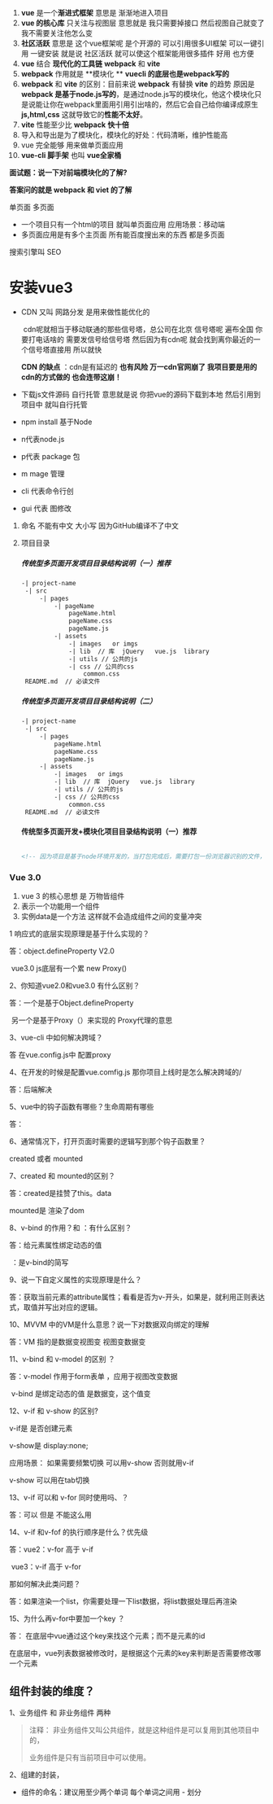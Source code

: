 1. **vue**  是一个**渐进式框架**   意思是 渐渐地进入项目    
2. **vue 的核心库**  只关注与视图层  意思就是   我只需要掉接口  然后视图自己就变了  我不需要关注他怎么变  
3. **社区活跃** 意思是 这个vue框架呢  是个开源的    可以引用很多UI框架  可以一键引用  一键安装       就是说   社区活跃 就可以使这个框架能用很多插件    好用  也方便
4. **vue**  结合 **现代化的工具链**     **webpack**  和  **vite**  
5. **webpack**  作用就是 **模块化 ** **vuecli 的底层也是webpack写的** 
6.  **webpack**  和  **vite**  的区别：目前来说   **webpack**  有替换  **vite**  的趋势 原因是 **webpack 是基于node.js写的**，是通过node.js写的模块化，他这个模块化只是说能让你在webpack里面用引用引出啥的，然后它会自己给你编译成原生**js,html,css**  这就导致它的**性能不太好**。   
7. **vite**  性能至少比 **webpack** **快十倍**
8. 导入和导出是为了模块化，模块化的好处：代码清晰，维护性能高
9. vue  完全能够 用来做单页面应用
10. **vue-cli 脚手架** 也叫  **vue全家桶**

**面试题：说一下对前端模块化的了解?**

**答案问的就是  webpack 和 viet 的了解**

单页面   多页面

- 一个项目只有一个html的项目  就叫单页面应用 应用场景：移动端
-  多页面应用是有多个主页面   所有能百度搜出来的东西   都是多页面

搜索引擎叫 SEO

# 安装vue3

- CDN  又叫 网路分发 是用来做性能优化的  

  ​		 cdn呢就相当于移动联通的那些信号塔，总公司在北京  信号塔呢 遍布全国  你要打电话啥的  需要发信号给信号塔  然后因为有cdn呢  就会找到离你最近的一个信号塔直接用  所以就快

  **CDN 的缺点** ：cdn是有延迟的    **也有风险   万一cdn官网崩了   我项目要是用的cdn的方式做的   也会连带这崩！**

- 下载js文件源码  自行托管    意思就是说 你把vue的源码下载到本地  然后引用到项目中  就叫自行托管

-   npm install  基于Node 

  -  n代表node.js 
  -  p代表 package 包
  - m mage    管理

- cli 代表命令行创

- gui 代表 图修改

1. 命名 不能有中文   大小写    因为GitHub编译不了中文

2. 项目目录

   ##### 传统型多页面开发项目目录结构说明（一）推荐

   ``` html
   -| project-name
   	-| src
   		-| pages
   			-| pageName
   				pageName.html
   				pageName.css
   				pageName.js
   			-| assets
   				-| images   or imgs
   				-| lib  // 库  jQuery   vue.js  library
   				-| utils // 公共的js
   				-| css // 公共的css
   					common.css
   	README.md  // 必读文件
   ```

   ##### 传统型多页面开发项目目录结构说明（二）

   ``` html
   -| project-name
   	-| src
   		-| pages
   			pageName.html
   			pageName.css
   			pageName.js
   		-| assets
   			-| images   or imgs
   			-| lib  // 库  jQuery   vue.js  library
   			-| utils // 公共的js
   			-| css // 公共的css
   				common.css
   	README.md  // 必读文件
   ```

   #### 传统型多页面开发+模块化项目目录结构说明（一）推荐

   ~~~ html
   
   <!-- 因为项目是基于node环境开发的，当打包完成后，需要打包一份浏览器识别的文件，这个dist文件就是浏览器可以访问的html地址文件；dist文件夹通常是通npm run build自动生成的，不需要手动改任何东西 -->
   ~~~

### Vue 3.0

1. vue 3 的核心思想 是  万物皆组件  
2. 表示一个功能用一个组件
3. 实例data是一个方法   这样就不会造成组件之间的变量冲突

1  响应式的底层实现原理是基于什么实现的？

答：object.defineProperty   V2.0

​		vue3.0  js底层有一个累  new Proxy()

2、你知道vue2.0和vue3.0 有什么区别？

答：一个是基于Object.defineProperty

​	   另一个是基于Proxy（）来实现的   Proxy代理的意思

3、vue-cli 中如何解决跨域？

答   在vue.config.js中 配置proxy

4、在开发的时候是配置vue.comfig.js 那你项目上线时是怎么解决跨域的/

答：后端解决

5、vue中的钩子函数有哪些？生命周期有哪些

答：

6、通常情况下，打开页面时需要的逻辑写到那个钩子函数里？

created  或者  mounted

7、created   和   mounted的区别？

答：created是挂赞了this。data

mounted是  渲染了dom

8、v-bind 的作用？和  ：有什么区别？

答：给元素属性绑定动态的值

​		：是v-bind的简写

9、说一下自定义属性的实现原理是什么？

答：获取当前元素的attribute属性；看看是否为v-开头，如果是，就利用正则表达式，取值并写出对应的逻辑。

10、MVVM 中的VM是什么意思？说一下对数据双向绑定的理解

答：VM 指的是数据变视图变  视图变数据变   

11、v-bind  和  v-model  的区别 ？

答：v-model 作用于form表单 ，应用于视图改变数据

​		v-bind  是绑定动态的值    是数据变，这个值变

12、v-if    和  v-show 的区别?

v-if是  是否创建元素

v-show是   display:none;

应用场景：  如果需要频繁切换   可以用v-show  否则就用v-if

v-show  可以用在tab切换

13、v-if  可以和  v-for  同时使用吗、？

答：可以   但是 不能这么用

14、v-if 和v-fof 的执行顺序是什么？优先级   

答：vue2：v-for 高于  v-if 

​		vue3：v-if  高于   v-for 

那如何解决此类问题？

答：如果渲染一个list，你需要处理一下list数据，将list数据处理后再渲染

15、为什么再v-for中要加一个key ？

答：   在底层中vue通过这个key来找这个元素；而不是元素的id

​		在底层中，vue列表数据被修改时，是根据这个元素的key来判断是否需要修改哪一个元素

## 组件封装的维度？

1、业务组件  和  非业务组件  两种

> 注释：  非业务组件又叫公共组件，就是这种组件是可以复用到其他项目中的，
>
> 业务组件是只有当前项目中可以使用。

2、组建的封装，

- 组件的命名：建议用至少两个单词   每个单词之间用  -   划分  